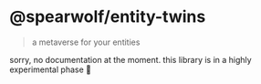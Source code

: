 # @spearwolf/entity-twins

> a metaverse for your entities

sorry, no documentation at the moment. this library is in a highly experimental phase :rocket:
